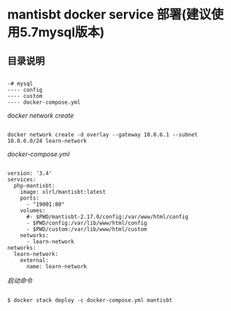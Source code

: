 # mantisbt docker service 部署\(建议使用5.7mysql版本\)

## 目录说明

```text

-# mysql
---- config
---- custom
---- docker-compose.yml
```

_docker network create_

```text

docker network create -d overlay --gateway 10.0.6.1 --subnet 10.0.6.0/24 learn-network
```

_docker-compose.yml_

```text

version: '3.4'
services:
  php-mantisbt:
    image: xlrl/mantisbt:latest
    ports:
      - "19001:80"
    volumes: 
      #- $PWD/mantisbt-2.17.0/config:/var/www/html/config
      - $PWD/config:/var/lib/www/html/config
      - $PWD/custom:/var/lib/www/html/custom
    networks:
      - learn-network
networks:
  learn-network:
    external: 
      name: learn-network
```

_启动命令_

```text

$ docker stack deploy -c docker-compose.yml mantisbt
```

